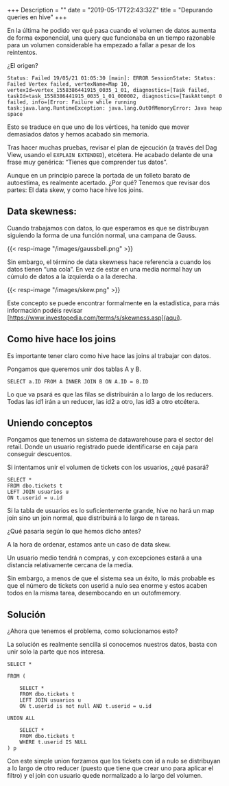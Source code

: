+++
Description = ""
date = "2019-05-17T22:43:32Z"
title = "Depurando queries en hive"
+++

En la última he podido ver qué pasa cuando el volumen de datos aumenta de forma exponencial, una query que funcionaba en un tiempo razonable para un volumen considerable ha empezado a fallar a pesar de los reintentos. 

¿El origen? 

```
Status: Failed 19/05/21 01:05:30 [main]: ERROR SessionState: Status: Failed Vertex failed, vertexName=Map 10, vertexId=vertex_1558386441915_0035_1_01, diagnostics=[Task failed, taskId=task_1558386441915_0035_1_01_000002, diagnostics=[TaskAttempt 0 failed, info=[Error: Failure while running task:java.lang.RuntimeException: java.lang.OutOfMemoryError: Java heap space 
```

Esto se traduce en que uno de los vértices, ha tenido que mover demasiados datos y hemos acabado sin memoria. 

Tras hacer muchas pruebas, revisar el plan de ejecución (a través del Dag View, usando el `EXPLAIN EXTENDED`), etcétera. 
He acabado delante de una frase muy genérica: “Tienes que comprender tus datos”. 

Aunque en un principio parece la portada de un folleto barato de autoestima, es realmente acertado. ¿Por qué? Tenemos que revisar dos partes: El data skew, y como hace hive los joins. 

## Data skewness: 

Cuando trabajamos con datos, lo que esperamos es que se distribuyan siguiendo la forma de una función normal, una campana de Gauss.  

{{< resp-image "/images/gaussbell.png" >}}

Sin embargo, el término de data skewness hace referencia a cuando los datos tienen “una cola”. En vez de estar en una media normal hay un cúmulo de datos a la izquierda o a la derecha. 

{{< resp-image "/images/skew.png" >}}

Este concepto se puede encontrar formalmente en la estadística, para más información podéis revisar [https://www.investopedia.com/terms/s/skewness.asp](aquí). 

## Como hive hace los joins 

Es importante tener claro como hive hace las joins al trabajar con datos.

Pongamos que queremos unir dos tablas A y B.

`SELECT a.ID FROM A INNER JOIN B ON A.ID = B.ID`

Lo que va psará es que las filas se distribuirán a lo largo de los reducers. Todas las id1 irán a un reducer, las id2 a otro, las id3  a otro etcétera.


## Uniendo conceptos 

Pongamos que tenemos un sistema de datawarehouse para el sector del retail. Donde un usuario registrado puede identificarse en caja para conseguir descuentos.  

Si intentamos unir el volumen de tickets con los usuarios, ¿qué pasará? 

``` 
SELECT * 
FROM dbo.tickets t 
LEFT JOIN usuarios u
ON t.userid = u.id 
``` 

Si la tabla de usuarios es lo suficientemente grande, hive no hará un map join sino un join normal, que distribuirá a lo largo de n tareas. 

¿Qué pasaría según lo que hemos dicho antes? 

A la hora de ordenar, estamos ante un caso de data skew. 

Un usuario medio tendrá n compras, y con excepciones estará a una distancia relativamente cercana de la media. 

Sin embargo, a menos de que el sistema sea un éxito, lo más probable es que el número de tickets con userid a nulo sea enorme y estos acaben todos en la misma tarea, desembocando en un outofmemory. 

## Solución 

¿Ahora que tenemos el problema, como solucionamos esto? 

La solución es realmente sencilla si conocemos nuestros datos, basta con unir solo la parte que nos interesa. 

``` 
SELECT *  

FROM ( 

    SELECT * 
    FROM dbo.tickets t 
    LEFT JOIN usuarios u 
    ON t.userid is not null AND t.userid = u.id 

UNION ALL 

    SELECT * 
    FROM dbo.tickets t 
    WHERE t.userid IS NULL 
) p
``` 
Con este simple union forzamos  que los tickets con id a nulo se distribuyan a lo largo de otro reducer (puesto que tiene que crear uno para aplicar el filtro) y el join con usuario quede normalizado a lo largo del volumen. 